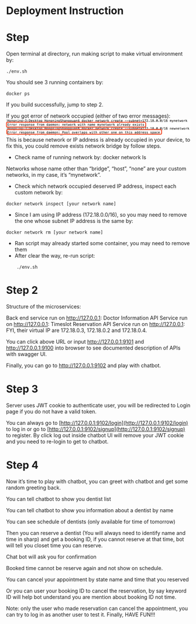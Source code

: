 # Deployment Instruction

# Step

Open terminal at directory, run making script to make virtual environment by:

```
./env.sh
```
You should see 3 running containers by:

```
docker ps
```
If you build successfully, jump to step 2.

If you got error of network occupied (either of two error messages):
![alt text](https://github.com/hongningsg/Reservation-Chatbot/blob/master/imgs/error1.jpg "Error 1")
This is because network or IP address is already occupied in your device, to fix this, you could
remove exists network bridge by follow steps.

- Check name of running network by:
    docker network ls


Networks whose name other than “bridge”, “host”, “none” are your custom networks, in my
case, it’s “mynetwork”.

- Check which network occupied deserved IP address, inspect each custom network by:

```
docker network inspect [your network name]
```

- Since I am using IP address (172.18.0.0/16), so you may need to remove the one whose
    subnet IP address is the same by:

```
docker network rm [your network name]
```
- Ran script may already started some container, you may need to remove them
- After clear the way, re-run script:
```
    ./env.sh
```
# Step 2


Structure of the microservices:

Back end service run on http://127.0.0.1:
Doctor Information API Service run on http://127.0.0.1:
Timeslot Reservation API Service run on http://127.0.0.1:
FYI, their virtual IP are 172.18.0.3, 172.18.0.2 and 172.18.0.4.

You can click above URL or input http://127.0.0.1:9101 and http://127.0.0.1:9100 into
browser to see documented description of APIs with swagger UI.

Finally, you can go to http://127.0.0.1:9102 and play with chatbot.


# Step 3

Server uses JWT cookie to authenticate user, you will be redirected to Login page if you do
not have a valid token.

You can always go to [http://127.0.0.1:9102/login](http://127.0.0.1:9102/login) to log in or go to
[http://127.0.0.1:9102/signup](http://127.0.0.1:9102/signup) to register. By click log out inside chatbot UI will remove your
JWT cookie and you need to re-login to get to chatbot.

# Step 4


Now it’s time to play with chatbot, you can greet with chatbot and get some random
greeting back.


You can tell chatbot to show you dentist list

You can tell chatbot to show you information about a dentist by name


You can see schedule of dentists (only available for time of tomorrow)

Then you can reserve a dentist (You will always need to identify name and time in sharp) and
get a booking ID, if you cannot reserve at that time, bot will tell you closet time you can
reserve.


Chat bot will ask you for confirmation

Booked time cannot be reserve again and not show on schedule.


You can cancel your appointment by state name and time that you reserved

Or you can user your booking ID to cancel the reservation, by say keyword ID will help bot
understand you are mention about booking ID not time.


Note: only the user who made reservation can cancel the appointment, you can try to log in
as another user to test it.
Finally, HAVE FUN!!!


